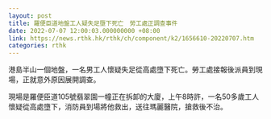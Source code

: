```yaml
---
layout: post
title: 羅便臣道地盤工人疑失足墮下死亡　勞工處正調查事件
date: 2022-07-07 12:00:03.000000000 +08:00
link: https://news.rthk.hk/rthk/ch/component/k2/1656610-20220707.htm
categories: rthk
---
```


港島半山一個地盤，一名男工人懷疑失足從高處墮下死亡。勞工處接報後派員到現場，正就意外原因展開調查。

現場是羅便臣道105號翡翠園一幢正在拆卸的大廈，上午8時許，一名50多歲工人懷疑從高處墮下，消防員到場將他救出，送往瑪麗醫院，搶救後不治。
